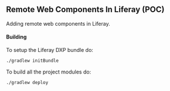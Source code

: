 ## Remote Web Components In Liferay (POC)

Adding remote web components in Liferay.

#### Building

To setup the Liferay DXP bundle do:

```bash
./gradlew initBundle
```

To build all the project modules do:

```
./gradlew deploy
```

